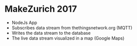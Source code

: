 # MakeZurich 2017 

- NodeJs App
- Subscribes data stream from thethingsnetwork.org (MQTT)
- Writes the data stream to the database
- The live data stream visualized in a map (Google Maps)

